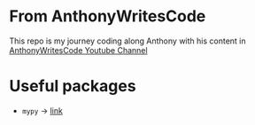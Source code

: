 # From AnthonyWritesCode
This repo is my journey coding along Anthony with his content in [AnthonyWritesCode Youtube Channel](https://www.youtube.com/@anthonywritescode)

# Useful packages
- `mypy` -> [link](https://pypi.org/project/mypy/)